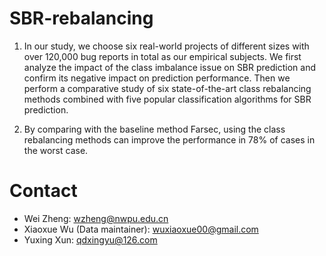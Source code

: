# SBR-rebalancing

1. In our study, we choose six real-world projects of different sizes with over 120,000 bug reports in total as our empirical subjects. We first analyze the impact of the class imbalance issue on SBR prediction and confirm its negative impact on prediction performance. Then we perform a comparative study of six state-of-the-art class rebalancing methods combined with five popular classification algorithms for SBR prediction.

2. By comparing with the baseline method Farsec, using the class rebalancing methods can improve the performance in 78\% of cases in the worst case.

# Contact

- Wei Zheng: wzheng@nwpu.edu.cn
- Xiaoxue Wu (Data maintainer): wuxiaoxue00@gmail.com
- Yuxing Xun: qdxingyu@126.com
